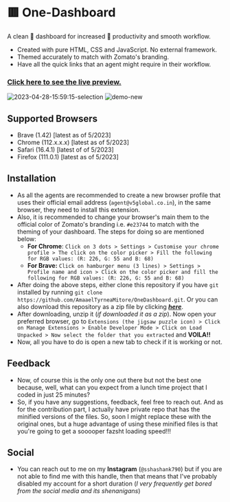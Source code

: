 
# 🟥 One-Dashboard 

A clean 💫 dashboard for increased 🚀 productivity and smooth workflow.
- Created with pure HTML, CSS and JavaScript. No external framework.
- Themed accurately to match with Zomato's branding.
- Have all the quick links that an agent might require in their workflow.

### [Click here to see the live preview.](https://amaaeltyrneamitore.github.io/OneDashboard/)

![2023-04-28-15:59:15-selection](https://user-images.githubusercontent.com/96770927/235124472-31ae96b5-1fc6-4d38-83de-5ea4567bef01.png)
![demo-new](https://user-images.githubusercontent.com/96770927/235123825-db98159f-df3d-4cef-8032-eecceea7e68f.gif)

## Supported Browsers
- Brave (1.42)  [latest as of 5/2023]
- Chrome (112.x.x.x) [latest as of 5/2023]
- Safari (16.4.1) [latest of of 5/2023]
- Firefox (111.0.1) [latest as of 5/2023]

## Installation
- As all the agents are recommended to create a new browser profile that uses their official email address (`agent@v5global.co.in`), in the same browser, they need to install this extension.
- Also, it is recommended to change your browser's main them to the official color of Zomato's branding i.e. `#e23744` to match with the theming of your dashboard. The steps for doing so are mentioned below:
    + **For Chrome**: `Click on 3 dots > Settings > Customise your chrome profile > The click on the color picker > Fill the following for RGB values: (R: 226, G: 55 and B: 68)`
    + **For Brave:** `Click on hamburger menu (3 lines) > Settings > Profile name and icon > Click on the color picker and fill the following for RGB values: (R: 226, G: 55 and B: 68)`
- After doing the above steps, either clone this repository if you have `git` installed by running `git clone https://github.com/AmaaelTyrneaMitore/OneDashboard.git`. Or you can also download this repository as a zip file by clicking _**[here](https://github.com/AmaaelTyrneaMitore/OneDashboard/archive/refs/heads/main.zip)**_.
- After downloading, unzip it (_if downloaded it as a zip_). Now open your preferred browser, go to `Extensions (the jigsaw puzzle icon) > Click on Manage Extensions > Enable Developer Mode > Click on Load Unpacked > Now select the folder that you extracted` and __**VOILA!!**__
- Now, all you have to do is open a new tab to check if it is working or not.
## Feedback
- Now, of course this is the only one out there but not the best one because, well, what can you expect from a lunch time project that I coded in just 25 minutes?
- So, if you have any suggestions, feedback, feel free to reach out. And as for the contribution part, I actually have private repo that has the minified versions of the files. So, soon I might replace these with the original ones, but a huge advantage of using these minified files is that you're going to get a sooooper fazsht loading speed!!!
## Social
- You can reach out to me on my **Instagram** (`@sshashank790`) but if you are not able to find me with this handle, then that means that I've probably disabled my account for a short duration (_I very frequently get bored from the social media and its shenanigans_)



